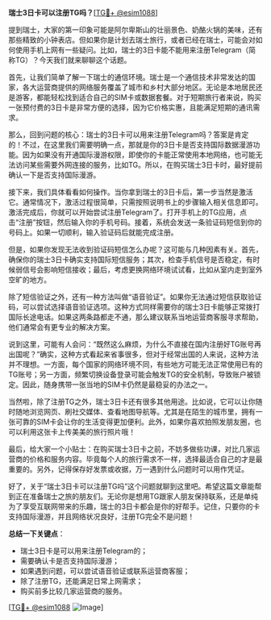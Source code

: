 **瑞士3日卡可以注册TG吗？**[[TG💪+ @esim1088](https://t.me/s/esim1088)]

提到瑞士，大家的第一印象可能是阿尔卑斯山的壮丽景色、奶酪火锅的美味，还有那些精致的小钟表店。但如果你是计划去瑞士旅行，或者已经在瑞士，可能会对如何使用手机上网有一些疑问。比如，瑞士的3日卡能不能用来注册Telegram（简称TG）？今天我们就来聊聊这个话题。

首先，让我们简单了解一下瑞士的通信环境。瑞士是一个通信技术非常发达的国家，各大运营商提供的网络服务覆盖了城市和乡村大部分地区。无论是本地居民还是游客，都能轻松找到适合自己的SIM卡或数据套餐。对于短期旅行者来说，购买一张预付费的3日卡是非常方便的选择，因为它价格实惠，且能满足短期的通讯需求。

那么，回到问题的核心：瑞士的3日卡可以用来注册Telegram吗？答案是肯定的！不过，在这里我们需要明确一点，那就是你的3日卡是否支持国际数据漫游功能。因为如果没有开通国际漫游权限，即使你的卡能正常使用本地网络，也可能无法访问某些需要外网连接的服务，比如TG。所以，在购买瑞士3日卡时，最好提前确认一下是否支持国际漫游。

接下来，我们具体看看如何操作。当你拿到瑞士的3日卡后，第一步当然是激活它。通常情况下，激活过程很简单，只需按照说明书上的步骤输入相关信息即可。激活完成后，你就可以开始尝试注册Telegram了。打开手机上的TG应用，点击“注册”按钮，然后输入你的手机号码。接着，系统会发送一条验证码短信到你的号码上。如果一切顺利，输入验证码后就能完成注册。

但是，如果你发现无法收到验证码短信怎么办呢？这可能与几种因素有关。首先，确保你的瑞士3日卡确实支持国际短信服务；其次，检查手机信号是否稳定，有时候弱信号会影响短信接收；最后，考虑更换网络环境试试看，比如从室内走到室外空旷的地方。

除了短信验证之外，还有一种方法叫做“语音验证”。如果你无法通过短信获取验证码，可以尝试选择语音验证选项。这种方式同样需要你的瑞士3日卡能够正常拨打国际长途电话。如果这两条路都走不通，那么建议联系当地运营商客服寻求帮助，他们通常会有更专业的解决方案。

说到这里，可能有人会问：“既然这么麻烦，为什么不直接在国内注册好TG账号再出国呢？”确实，这种方式看起来省事很多，但对于经常出国的人来说，这种方法并不理想。一方面，每个国家的网络环境不同，有些地方可能无法正常使用已有的TG账号；另一方面，频繁切换设备登录可能会触发TG的安全机制，导致账户被锁定。因此，随身携带一张当地的SIM卡仍然是最稳妥的办法之一。

当然啦，除了注册TG之外，瑞士3日卡还有很多其他用途。比如说，它可以让你随时随地浏览网页、刷社交媒体、查看地图导航等。尤其是在陌生的城市里，拥有一张可靠的SIM卡会让你的生活变得更加便利。此外，如果你喜欢拍照发朋友圈，也可以利用这张卡上传美美的旅行照片哦！

最后，给大家一个小贴士：在购买瑞士3日卡之前，不妨多做些功课，对比几家运营商的价格和服务内容。毕竟每个人的旅行需求不一样，选择最适合自己的才是最重要的。另外，记得保存好发票或收据，万一遇到什么问题时可以用作凭证。

好了，关于“瑞士3日卡可以注册TG吗”这个问题就聊到这里吧。希望这篇文章能帮到正在准备瑞士之旅的朋友们。无论你是想用TG跟家人朋友保持联系，还是单纯为了享受互联网带来的乐趣，瑞士的3日卡都会是你的好帮手。记住，只要你的卡支持国际漫游，并且网络状况良好，注册TG完全不是问题！

**总结一下关键点**：
- 瑞士3日卡是可以用来注册Telegram的；
- 需要确认卡是否支持国际漫游；
- 如果遇到问题，可以尝试语音验证或联系运营商客服；
- 除了注册TG，还能满足日常上网需求；
- 购买前多比较几家运营商的服务。

[[TG💪+ @esim1088](https://t.me/s/esim1088) ![Image](https://i.postimg.cc/4NQfJmqS/Snipaste-2025-05-13-00-14-12.png)]